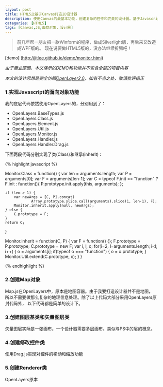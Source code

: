 ```yaml
---
layout: post
title: HTML5之基于Canvas打造2D设计器
description: 使用Canvas的最基本功能，创建复杂的控件和完美的设计器。基于Javascript面向对象的设计，提升框架的可扩展性、易用性
categories: [HTML5]
tags: [Canvas,JS,面向对象，设计器]
---
```


>前几年帮一朋友把一款Winform的程序，做成Silverlight版，再后来又改造成WPF版的。
现在说要做HTML5版的，没办法继续折腾吧！

[demo] (http://jitlee.github.io/demo/monitor.html)

*由于商业原因，本文演示的DEMO和功能并不包含全部的项目内容*

*本文的设计思想是完全仿照[OpenLayer2.0](http://openlayers.org/two/)，如有不当之处，敬请批评指正*

### 1.实现Javascript的面向对象功能

我的底层代码依然使用OpenLayers的，分别用到了：
- OpenLayers.BaseTypes.js
- OpenLayers.Class.js
- OpenLayers.Element.js
- OpenLayers.Util.js
- OpenLayers.Monitor.js
- OpenLayers.Handler.js
- OpenLayers.Handler.Drag.js

下面两段代码分别实现了类(Class)和继承(inherit)：

{% highlight javascript %}

Monitor.Class = function() {
	var len = arguments.length;
    var P = arguments[0];
    var F = arguments[len-1];
    var C = typeof F.init == "function" ?
        F.init :
        function(){ P.prototype.init.apply(this, arguments); };

    if (len > 1) {
        var newArgs = [C, P].concat(
                Array.prototype.slice.call(arguments).slice(1, len-1), F);
        Monitor.inherit.apply(null, newArgs);
    } else {
        C.prototype = F;
    }
    return C;
}

Monitor.inherit = function(C, P) {
	var F = function() {};
	F.prototype = P.prototype;
	C.prototype = new F;
	var i, l, o;
	for(i=2, l=arguments.length; i<l; i++) {
		o = arguments[i];
	    if(typeof o === "function") {
	    		o = o.prototype;
	    }
	    Monitor.Util.extend(C.prototype, o);
	}
}

{% endhighlight %}

### 2.创建Map对象

Map.js在OpenLayers中，原本是地图容器。由于我要打造设计器并不是地图，
所以不需要做那么复杂的地理信息处理。除了以上代码大部分采用OpenLayers原封代码外，
以下代码都是简单的设计下。

### 3.创建图层基类和矢量图层类

矢量图层实际是一张画布，一个设计器需要多层画布。类似与PS中的层的概念。

### 4.创建修改控件类

使用Drag.js实现对控件的移动和缩放功能

### 5.创建Renderer类

OpenLayers原本

